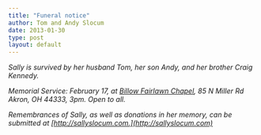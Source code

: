 ```yaml
---
title: "Funeral notice"
author: Tom and Andy Slocum
date: 2013-01-30
type: post
layout: default
---
```

*Sally is survived by her husband Tom, her son Andy, and her brother Craig Kennedy.*

*Memorial Service: February 17, at [Billow Fairlawn Chapel](http://www.billowfuneralhomes.com/), 85 N Miller Rd Akron, OH 44333, 3pm. Open to all.*

*Remembrances of Sally, as well as donations in her memory, can be submitted at [http://sallyslocum.com.](http://sallyslocum.com)*
